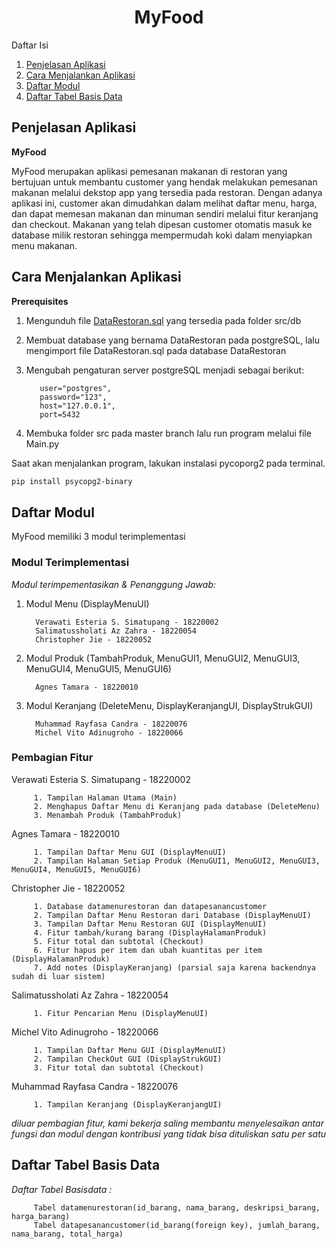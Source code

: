 <h1 align="center">MyFood</h1>
<!-- TABLE OF CONTENTS -->
Daftar Isi
  <ol>
    <li><a href="#penjelasan-aplikasi">Penjelasan Aplikasi</a></li>
    <li><a href="#cara-menjalankan-aplikasi">Cara Menjalankan Aplikasi</a></li>
    <li>
      <a href="#daftar-modul">Daftar Modul</a>
    </li>
    <li><a href="#daftar-tabel-basis-data">Daftar Tabel Basis Data</a></li>
  </ol>

<!-- Penjelasan Aplikasi -->
## Penjelasan Aplikasi

**MyFood**

MyFood merupakan aplikasi pemesanan makanan di restoran yang bertujuan untuk membantu customer yang hendak melakukan pemesanan makanan melalui dekstop app yang tersedia pada restoran. Dengan adanya aplikasi ini, customer akan dimudahkan dalam melihat daftar menu, harga, dan dapat memesan makanan dan minuman sendiri melalui fitur keranjang dan checkout. Makanan yang telah dipesan customer otomatis masuk ke database milik restoran sehingga mempermudah koki dalam menyiapkan menu makanan.


<!-- Cara Menjalankan Aplikasi -->
## Cara Menjalankan Aplikasi

**Prerequisites**
1. Mengunduh file [DataRestoran.sql](https://github.com/salimashockbgt/TubesRPL/tree/master/src/db) yang tersedia pada folder src/db
2. Membuat database yang bernama DataRestoran pada postgreSQL, lalu mengimport file DataRestoran.sql pada database DataRestoran
3. Mengubah pengaturan server postgreSQL menjadi sebagai berikut:
          
          user="postgres",
          password="123",
          host="127.0.0.1",
          port=5432
4. Membuka folder src pada master branch lalu run program melalui file Main.py

Saat akan menjalankan program, lakukan instalasi pycoporg2 pada terminal.
  ```sh
  pip install psycopg2-binary
  ```

<!-- Daftar Modul -->
## Daftar Modul
MyFood memiliki 3 modul terimplementasi

### Modul Terimplementasi
*Modul terimpementasikan & Penanggung Jawab:*
1. Modul Menu (DisplayMenuUI)

         Verawati Esteria S. Simatupang - 18220002
         Salimatussholati Az Zahra - 18220054
         Christopher Jie - 18220052     
2. Modul Produk (TambahProduk, MenuGUI1, MenuGUI2, MenuGUI3, MenuGUI4, MenuGUI5, MenuGUI6)

         Agnes Tamara - 18220010
3. Modul Keranjang (DeleteMenu, DisplayKeranjangUI, DisplayStrukGUI)

         Muhammad Rayfasa Candra - 18220076
         Michel Vito Adinugroho - 18220066
         
### Pembagian Fitur

Verawati Esteria S. Simatupang - 18220002

         1. Tampilan Halaman Utama (Main)
         2. Menghapus Daftar Menu di Keranjang pada database (DeleteMenu)
         3. Menambah Produk (TambahProduk)

Agnes Tamara - 18220010

         1. Tampilan Daftar Menu GUI (DisplayMenuUI)
         2. Tampilan Halaman Setiap Produk (MenuGUI1, MenuGUI2, MenuGUI3, MenuGUI4, MenuGUI5, MenuGUI6)

Christopher Jie - 18220052

         1. Database datamenurestoran dan datapesanancustomer 
         2. Tampilan Daftar Menu Restoran dari Database (DisplayMenuUI)
         3. Tampilan Daftar Menu Restoran GUI (DisplayMenuUI)
         4. Fitur tambah/kurang barang (DisplayHalamanProduk)
         5. Fitur total dan subtotal (Checkout)
         6. Fitur hapus per item dan ubah kuantitas per item (DisplayHalamanProduk)
         7. Add notes (DisplayKeranjang) (parsial saja karena backendnya sudah di luar sistem)

Salimatussholati Az Zahra - 18220054

         1. Fitur Pencarian Menu (DisplayMenuUI)

Michel Vito Adinugroho - 18220066

         1. Tampilan Daftar Menu GUI (DisplayMenuUI)
         2. Tampilan CheckOut GUI (DisplayStrukGUI)
         3. Fitur total dan subtotal (Checkout)

Muhammad Rayfasa Candra - 18220076

         1. Tampilan Keranjang (DisplayKeranjangUI)

*diluar pembagian fitur, kami bekerja saling membantu menyelesaikan antar fungsi dan modul dengan kontribusi yang tidak bisa dituliskan satu per satu*

<!-- Daftar Tabel Basis Data -->
## Daftar Tabel Basis Data

*Daftar Tabel Basisdata :*

         Tabel datamenurestoran(id_barang, nama_barang, deskripsi_barang, harga_barang)
         Tabel datapesanancustomer(id_barang(foreign key), jumlah_barang, nama_barang, total_harga)

